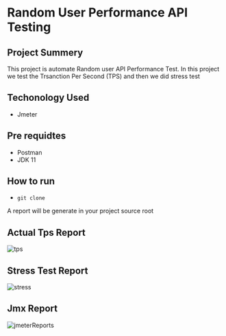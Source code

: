 # Random User Performance API Testing

## Project Summery
This project is automate Random user API Performance Test. 
In this project we test the Trsanction Per Second (TPS) 
and then we did stress test

## Techonology Used
- Jmeter

## Pre requidtes
- Postman
- JDK 11

## How to run
- ``git clone``


A report will be generate in your project source root


## Actual Tps Report

![tps](https://github.com/roshnirifa/Random-User-API-Performance-Test/assets/74822231/10e5b81b-12dc-41a3-8af2-f973e99d4b1f)

## Stress Test Report

![stress](https://github.com/roshnirifa/Random-User-API-Performance-Test/assets/74822231/9ac74015-3b56-460d-99d3-d8e329ba457d)

## Jmx Report
![jmeterReports](https://github.com/roshnirifa/Random-User-API-Performance-Test/assets/74822231/5cfcd17e-0268-4a31-ae48-a4e463ab63d6)
